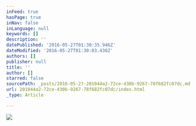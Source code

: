 ```yaml
---
inFeed: true
hasPage: true
inNav: false
inLanguage: null
keywords: []
description: ''
datePublished: '2016-05-27T01:30:35.946Z'
dateModified: '2016-05-27T01:30:03.436Z'
authors: []
publisher: null
title: ''
author: []
starred: false
sourcePath: _posts/2016-05-27-201044a2-72ce-430b-9267-78f682fc07dc.md
url: 201044a2-72ce-430b-9267-78f682fc07dc/index.html
_type: Article

---
```

![](https://the-grid-user-content.s3-us-west-2.amazonaws.com/8dee4df1-1eea-411d-88a7-108bbd30ed6d.jpg)